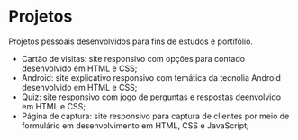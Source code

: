 # Projetos
Projetos pessoais desenvolvidos para fins de estudos e portifólio.

- Cartão de visitas: site responsivo com opções para contado desenvolvido em HTML e CSS;
- Android: site explicativo responsivo com temática da tecnolia Android desenvolvido em HTML e CSS; 
- Quiz: site responsivo com jogo de perguntas e respostas deenvolvido em HTML e CSS; 
- Página de captura: site responsivo para captura de clientes por meio de formulário em desenvolvimento em HTML, CSS e JavaScript;
